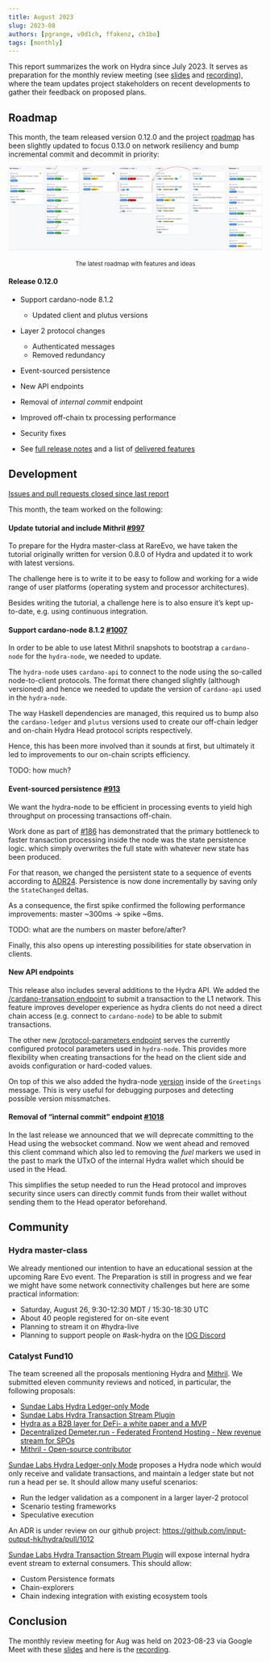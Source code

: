 ```yaml
---
title: August 2023
slug: 2023-08
authors: [pgrange, v0d1ch, ffakenz, ch1bo]
tags: [monthly]
---
```


This report summarizes the work on Hydra since July 2023. It serves as
preparation for the monthly review meeting (see [slides][slides] and
[recording][recording]), where the team updates project stakeholders on recent
developments to gather their feedback on proposed plans.

## Roadmap

This month, the team released version 0.12.0 and the project
[roadmap](https://github.com/orgs/input-output-hk/projects/21/views/7) has been
slightly updated to focus 0.13.0 on network resiliency and bump incremental
commit and decommit in priority:

![The roadmap with features and ideas](./img/2023-08-roadmap.jpg) <small><center>The latest roadmap with features and ideas</center></small>

#### Release 0.12.0

- Support cardano-node 8.1.2
  - Updated client and plutus versions
- Layer 2 protocol changes
  - Authenticated messages
  - Removed redundancy
- Event-sourced persistence
- New API endpoints
- Removal of _internal commit_ endpoint
- Improved off-chain tx processing performance
- Security fixes

- See [full release notes](https://github.com/input-output-hk/hydra/releases/tag/0.12.0) and a list of [delivered features](https://github.com/input-output-hk/hydra/milestone/12?closed=1)

## Development

[Issues and pull requests closed since last
report](https://github.com/input-output-hk/hydra/issues?q=is%3Aclosed+sort%3Aupdated-desc+closed%3A2023-07-28..2023-08-29)

This month, the team worked on the following:

#### Update tutorial and include Mithril [#997](https://github.com/input-output-hk/hydra/issues/997)

To prepare for the Hydra master-class at RareEvo, we have taken the tutorial
originally written for version 0.8.0 of Hydra and updated it to work with latest
versions.

The challenge here is to write it to be easy to follow and working for a wide
range of user platforms (operating system and processor architectures).

Besides writing the tutorial, a challenge here is to also ensure it’s kept
up-to-date, e.g. using continuous integration.

#### Support cardano-node 8.1.2 [#1007](https://github.com/input-output-hk/hydra/issues/1007)

In order to be able to use latest Mithril snapshots to bootstrap a
`cardano-node` for the `hydra-node`, we needed to update.

The `hydra-node` uses `cardano-api` to connect to the node using the so-called
node-to-client protocols. The format there changed slightly (although versioned)
and hence we needed to update the version of `cardano-api` used in the
`hydra-node`.

The way Haskell dependencies are managed, this required us to bump also the
`cardano-ledger` and `plutus` versions used to create our off-chain ledger and
on-chain Hydra Head protocol scripts respectively.

Hence, this has been more involved than it sounds at first, but ultimately it
led to improvements to our on-chain scripts efficiency.

TODO: how much?

#### Event-sourced persistence [#913](https://github.com/input-output-hk/hydra/issues/913)

We want the hydra-node to be efficient in processing events to yield high
throughput on processing transactions off-chain.

Work done as part of [#186](https://github.com/input-output-hk/hydra/issues/186)
has demonstrated that the primary bottleneck to faster transaction processing
inside the node was the state persistence logic. which simply overwrites the
full state with whatever new state has been produced.

For that reason, we changed the persistent state to a sequence of events
according to [ADR24](/adr/24). Persistence is now done incrementally by saving
only the `StateChanged` deltas.

As a consequence, the first spike confirmed the following performance
improvements: master ~300ms → spike ~6ms.

TODO: what are the numbers on master before/after?

Finally, this also opens up interesting possibilities for state observation in
clients.

#### New API endpoints

This release also includes several additions to the Hydra API. We added the
[/cardano-transation
endpoint](https://github.com/input-output-hk/hydra/pull/1001) to submit a
transaction to the L1 network. This feature improves developer experience as
hydra clients do not need a direct chain access (e.g. connect to `cardano-node`)
to be able to submit transactions.

The other new [/protocol-parameters
endpoint](https://github.com/input-output-hk/hydra/pull/989) serves the
currently configured protocol parameters used in `hydra-node`. This provides
more flexibility when creating transactions for the head on the client side and
avoids configuration or hard-coded values.

On top of this we also added the hydra-node
[version](https://github.com/input-output-hk/hydra/pull/985) inside of the
`Greetings` message. This is very useful for debugging purposes and detecting
possible version missmatches.

#### Removal of “internal commit” endpoint [#1018](https://github.com/input-output-hk/hydra/pull/1018)

In the last release we announced that we will deprecate committing to the Head
using the websocket command. Now we went ahead and removed this client command
which also led to removing the _fuel_ markers we used in the past to mark the
UTxO of the internal Hydra wallet which should be used in the Head.

This simplifies the setup needed to run the Head protocol and improves security
since users can directly commit funds from their wallet without sending them to
the Head operator beforehand.

## Community

### Hydra master-class

We already mentioned our intention to have an educational session at the upcoming
Rare Evo event. The Preparation is still in progress and we fear we might have
some network connectivity challenges but here are some practical information:

- Saturday, August 26, 9:30-12:30 MDT / 15:30-18:30 UTC
- About 40 people registered for on-site event
- Planning to stream it on #hydra-live
- Planning to support people on #ask-hydra on the [IOG Discord](https://discord.gg/Qq5vNTg9PT)

### Catalyst Fund10

The team screened all the proposals mentioning Hydra and
[Mithril](https://mithril.network/doc/). We submitted eleven community reviews and
noticed, in particular, the following proposals:

- [Sundae Labs Hydra Ledger-only Mode](https://cardano.ideascale.com/c/idea/102138)
- [Sundae Labs Hydra Transaction Stream Plugin](https://cardano.ideascale.com/c/idea/102200)
- [Hydra as a B2B layer for DeFi- a white paper and a MVP](https://cardano.ideascale.com/c/idea/101626)
- [Decentralized Demeter.run - Federated Frontend Hosting - New revenue stream for SPOs](https://cardano.ideascale.com/c/idea/104411)
- [Mithril - Open-source contributor](https://cardano.ideascale.com/c/idea/105113)

[Sundae Labs Hydra Ledger-only Mode](https://cardano.ideascale.com/c/idea/102138)
proposes a Hydra node which would only receive and validate transactions, and
maintain a ledger state but not run a head per se. It should allow many useful scenarios:

- Run the ledger validation as a component in a larger layer-2 protocol
- Scenario testing frameworks
- Speculative execution

An ADR is under review on our github project:
<https://github.com/input-output-hk/hydra/pull/1012>

[Sundae Labs Hydra Transaction Stream Plugin](https://cardano.ideascale.com/c/idea/102200)
will expose internal hydra event stream to external consumers. This should allow:

- Custom Persistence formats
- Chain-explorers
- Chain indexing integration with existing ecosystem tools

## Conclusion

The monthly review meeting for Aug was held on 2023-08-23 via Google Meet with
these [slides][slides] and here is the [recording][recording].

<!-- TODO @sebastian ? -->

[slides]: https://docs.google.com/presentation/d/1MrCeUsYb3FQk7aCwMZdQs8mc5BfLOIjkK9gcWzgDdDc/edit#slide=id.g1f87a7454a5_0_1392
[recording]: https://drive.google.com/file/d/14pDsf0hDyh9HK8sCSMmkmT8gY8YxgOQ8/view
